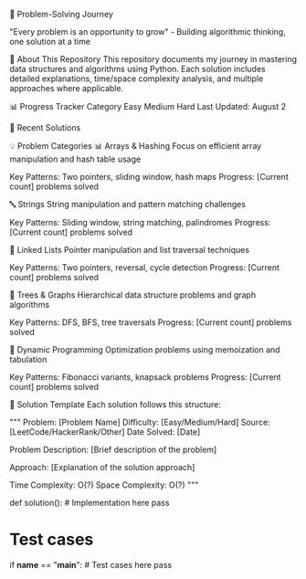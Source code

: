 🧠 Problem-Solving Journey

"Every problem is an opportunity to grow" - Building algorithmic thinking, one solution at a time

🎯 About This Repository
This repository documents my journey in mastering data structures and algorithms using Python. Each solution includes detailed explanations, time/space complexity analysis, and multiple approaches where applicable.

📊 Progress Tracker
Category Easy Medium Hard 
Last Updated: August 2

🚀 Recent Solutions

💡 Problem Categories
📊 Arrays & Hashing
Focus on efficient array manipulation and hash table usage

Key Patterns: Two pointers, sliding window, hash maps
Progress: [Current count] problems solved

🔤 Strings
String manipulation and pattern matching challenges

Key Patterns: Sliding window, string matching, palindromes
Progress: [Current count] problems solved

🔗 Linked Lists
Pointer manipulation and list traversal techniques

Key Patterns: Two pointers, reversal, cycle detection
Progress: [Current count] problems solved

🌳 Trees & Graphs
Hierarchical data structure problems and graph algorithms

Key Patterns: DFS, BFS, tree traversals
Progress: [Current count] problems solved

🎯 Dynamic Programming
Optimization problems using memoization and tabulation

Key Patterns: Fibonacci variants, knapsack problems
Progress: [Current count] problems solved

📝 Solution Template
Each solution follows this structure:

"""
Problem: [Problem Name]
Difficulty: [Easy/Medium/Hard]
Source: [LeetCode/HackerRank/Other]
Date Solved: [Date]

Problem Description:
[Brief description of the problem]

Approach:
[Explanation of the solution approach]

Time Complexity: O(?)
Space Complexity: O(?)
"""

def solution():
    # Implementation here
    pass

# Test cases
if __name__ == "__main__":
    # Test cases here
    pass
